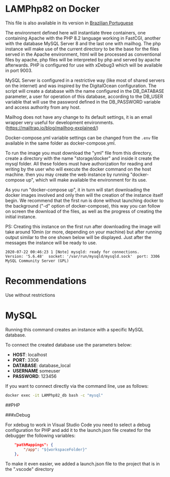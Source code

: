 # LAMPhp82 on Docker

This file is also available in its version in [Brazilian Portuguese](./README-pr_br.md)

The environment defined here will instantiate three containers, one containing Apache
with the PHP 8.2 language working in FastCGI, another with the database
MySQL Server 8 and the last one with mailhog. The php instance will
make use of the current directory to be the base for the files served in the
Apache environment, html will be processed as conventional files by apache,
php files will be interpreted by php and served by apache afterwards. PHP is
configured for use with xDebug3 which will be available in port 9003.

MySQL Server is configured in a restrictive way (like most of shared servers
on the internet) and was inspired by the DigitalOcean configuration. The script
will create a database with the name configured in the DB_DATABASE parameter, a user
for operation of this database, according to the DB_USER variable that will use the
password defined in the DB_PASSWORD variable and access authority from any host.

Mailhog does not have any change to its default settings, it is an email wrapper
very useful for development environments. (https://mailtrap.io/blog/mailhog-explained/)

Docker-compose.yml variable settings can be changed from the `.env`  file available
in the same folder as docker-compose.yml.

To run the image you must download the "yml" file from this directory, create a
directory with the name "storage/docker" and inside it create the mysql folder.
All these folders must have authorization for reading and writing by the user
who will execute the docker command on the host machine. then you may create the
web instance by running "docker-compose up", which will make available
the environment for its use.

As you run "docker-compose up", it in turn will start downloading the docker
images involved and only then will the creation of the instance itself begin.
We recommend that the first run is done without launching docker to the
background ("-d" option of docker-compose), this way you can follow
on screen the download of the files, as well as the progress of creating the
initial instance.

PS: Creating this instance on the first run after downloading the image will
take around 10min (or more, depending on your machine) but after running
output similar to the one shown below will be displayed. Just after the messages
the instance will be ready to use.

    2020-07-22 00:46:23 1 [Note] mysqld: ready for connections.
    Version: '5.6.48'  socket: '/var/run/mysqld/mysqld.sock'  port: 3306  MySQL Community Server (GPL)

# Recommendations

Use without restrictions

# MySQL

Running this command creates an instance with a specific MySQL database.

To connect the created database use the parameters below:
* **HOST**: localhost
* **PORT**: 3306
* **DATABASE**: database_local
* **USERNAME** someuser
* **PASSWORD**: 123456

If you want to connect directly via the command line, use as follows:

```bash
docker exec -it LAMPhp82_db bash -c "mysql"
```

##PHP

###xDebug

For xdebug to work in Visual Studio Code you need to select a
debug configuration for PHP and add it to the launch.json file created for
the debugger the following variables:

```json
    "pathMappings": {
        "/app": "${workspaceFolder}"
    },
```

To make it even easier, we added a launch.json file to the project that is in the
".vscode" directory